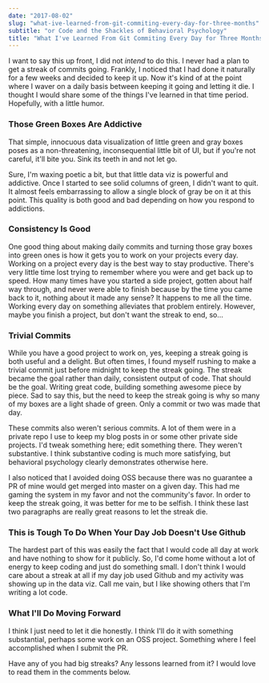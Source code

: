 ```yaml
---
date: "2017-08-02"
slug: "what-ive-learned-from-git-commiting-every-day-for-three-months"
subtitle: "or Code and the Shackles of Behavioral Psychology"
title: "What I've Learned From Git Commiting Every Day for Three Months"
---
```


I want to say this up front, I did not _intend_ to do this. I never had a plan to get a streak of commits going. Frankly, I noticed that I had done it naturally for a few weeks and decided to keep it up. Now it's kind of at the point where I waver on a daily basis between keeping it going and letting it die. I thought I would share some of the things I've learned in that time period. Hopefully, with a little humor.

### Those Green Boxes Are Addictive

That simple, innocuous data visualization of little green and gray boxes poses as a non-threatening, inconsequential little bit of UI, but if you're not careful, it'll bite you. Sink its teeth in and not let go.

Sure, I'm waxing poetic a bit, but that little data viz is powerful and addictive. Once I started to see solid columns of green, I didn't want to quit. It almost feels embarrassing to allow a single block of gray be on it at this point. This quality is both good and bad depending on how you respond to addictions.

### Consistency Is Good

One good thing about making daily commits and turning those gray boxes into green ones is how it gets you to work on your projects every day. Working on a project every day is the best way to stay productive. There's very little time lost trying to remember where you were and get back up to speed. How many times have you started a side project, gotten about half way through, and never were able to finish because by the time you came back to it, nothing about it made any sense? It happens to me all the time. Working every day on something alleviates that problem entirely. However, maybe you finish a project, but don't want the streak to end, so...

### Trivial Commits

While you have a good project to work on, yes, keeping a streak going is both useful and a delight. But often times, I found myself rushing to make a trivial commit just before midnight to keep the streak going. The streak became the goal rather than daily, consistent output of code. That should be the goal. Writing great code, building something awesome piece by piece. Sad to say this, but the need to keep the streak going is why so many of my boxes are a light shade of green. Only a commit or two was made that day.

These commits also weren't serious commits. A lot of them were in a private repo I use to keep my blog posts in or some other private side projects. I'd tweak something here; edit something there. They weren't substantive. I think substantive coding is much more satisfying, but behavioral psychology clearly demonstrates otherwise here.

I also noticed that I avoided doing OSS because there was no guarantee a PR of mine would get merged into master on a given day. This had me gaming the system in my favor and not the community's favor. In order to keep the streak going, it was better for me to be selfish. I think these last two paragraphs are really great reasons to let the streak die.

### This is Tough To Do When Your Day Job Doesn't Use Github

The hardest part of this was easily the fact that I would code all day at work and have nothing to show for it publicly. So, I'd come home without a lot of energy to keep coding and just do something small. I don't think I would care about a streak at all if my day job used Github and my activity was showing up in the data viz. Call me vain, but I like showing others that I'm writing a lot code.

### What I'll Do Moving Forward

I think I just need to let it die honestly. I think I'll do it with something substantial, perhaps some work on an OSS project. Something where I feel accomplished when I submit the PR.

Have any of you had big streaks? Any lessons learned from it? I would love to read them in the comments below.
